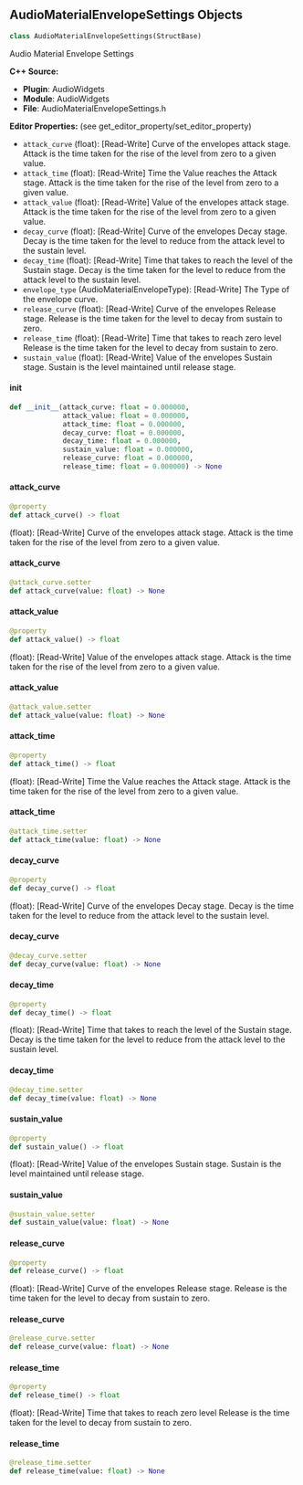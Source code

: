 ## AudioMaterialEnvelopeSettings Objects

```python
class AudioMaterialEnvelopeSettings(StructBase)
```

Audio Material Envelope Settings

**C++ Source:**

- **Plugin**: AudioWidgets
- **Module**: AudioWidgets
- **File**: AudioMaterialEnvelopeSettings.h

**Editor Properties:** (see get_editor_property/set_editor_property)

- ``attack_curve`` (float):  [Read-Write] Curve of the envelopes attack stage.
  Attack is the time taken for the rise of the level from zero to a given value.
- ``attack_time`` (float):  [Read-Write] Time the Value reaches the Attack stage.
  Attack is the time taken for the rise of the level from zero to a given value.
- ``attack_value`` (float):  [Read-Write] Value of the envelopes attack stage.
  Attack is the time taken for the rise of the level from zero to a given value.
- ``decay_curve`` (float):  [Read-Write] Curve of the envelopes Decay stage.
  Decay is the time taken for the level to reduce from the attack level to the sustain level.
- ``decay_time`` (float):  [Read-Write] Time that takes to reach the level of the Sustain stage.
  Decay is the time taken for the level to reduce from the attack level to the sustain level.
- ``envelope_type`` (AudioMaterialEnvelopeType):  [Read-Write] The Type of the envelope curve.
- ``release_curve`` (float):  [Read-Write] Curve of the envelopes Release stage.
  Release is the time taken for the level to decay from sustain to zero.
- ``release_time`` (float):  [Read-Write] Time that takes to reach zero level
  Release is the time taken for the level to decay from sustain to zero.
- ``sustain_value`` (float):  [Read-Write] Value of the envelopes Sustain stage.
  Sustain is the level maintained until release stage.

<a id="unreal.AudioMaterialEnvelopeSettings.__init__"></a>

#### __init__

```python
def __init__(attack_curve: float = 0.000000,
             attack_value: float = 0.000000,
             attack_time: float = 0.000000,
             decay_curve: float = 0.000000,
             decay_time: float = 0.000000,
             sustain_value: float = 0.000000,
             release_curve: float = 0.000000,
             release_time: float = 0.000000) -> None
```

<a id="unreal.AudioMaterialEnvelopeSettings.attack_curve"></a>

#### attack_curve

```python
@property
def attack_curve() -> float
```

(float):  [Read-Write] Curve of the envelopes attack stage.
Attack is the time taken for the rise of the level from zero to a given value.

<a id="unreal.AudioMaterialEnvelopeSettings.attack_curve"></a>

#### attack_curve

```python
@attack_curve.setter
def attack_curve(value: float) -> None
```

<a id="unreal.AudioMaterialEnvelopeSettings.attack_value"></a>

#### attack_value

```python
@property
def attack_value() -> float
```

(float):  [Read-Write] Value of the envelopes attack stage.
Attack is the time taken for the rise of the level from zero to a given value.

<a id="unreal.AudioMaterialEnvelopeSettings.attack_value"></a>

#### attack_value

```python
@attack_value.setter
def attack_value(value: float) -> None
```

<a id="unreal.AudioMaterialEnvelopeSettings.attack_time"></a>

#### attack_time

```python
@property
def attack_time() -> float
```

(float):  [Read-Write] Time the Value reaches the Attack stage.
Attack is the time taken for the rise of the level from zero to a given value.

<a id="unreal.AudioMaterialEnvelopeSettings.attack_time"></a>

#### attack_time

```python
@attack_time.setter
def attack_time(value: float) -> None
```

<a id="unreal.AudioMaterialEnvelopeSettings.decay_curve"></a>

#### decay_curve

```python
@property
def decay_curve() -> float
```

(float):  [Read-Write] Curve of the envelopes Decay stage.
Decay is the time taken for the level to reduce from the attack level to the sustain level.

<a id="unreal.AudioMaterialEnvelopeSettings.decay_curve"></a>

#### decay_curve

```python
@decay_curve.setter
def decay_curve(value: float) -> None
```

<a id="unreal.AudioMaterialEnvelopeSettings.decay_time"></a>

#### decay_time

```python
@property
def decay_time() -> float
```

(float):  [Read-Write] Time that takes to reach the level of the Sustain stage.
Decay is the time taken for the level to reduce from the attack level to the sustain level.

<a id="unreal.AudioMaterialEnvelopeSettings.decay_time"></a>

#### decay_time

```python
@decay_time.setter
def decay_time(value: float) -> None
```

<a id="unreal.AudioMaterialEnvelopeSettings.sustain_value"></a>

#### sustain_value

```python
@property
def sustain_value() -> float
```

(float):  [Read-Write] Value of the envelopes Sustain stage.
Sustain is the level maintained until release stage.

<a id="unreal.AudioMaterialEnvelopeSettings.sustain_value"></a>

#### sustain_value

```python
@sustain_value.setter
def sustain_value(value: float) -> None
```

<a id="unreal.AudioMaterialEnvelopeSettings.release_curve"></a>

#### release_curve

```python
@property
def release_curve() -> float
```

(float):  [Read-Write] Curve of the envelopes Release stage.
Release is the time taken for the level to decay from sustain to zero.

<a id="unreal.AudioMaterialEnvelopeSettings.release_curve"></a>

#### release_curve

```python
@release_curve.setter
def release_curve(value: float) -> None
```

<a id="unreal.AudioMaterialEnvelopeSettings.release_time"></a>

#### release_time

```python
@property
def release_time() -> float
```

(float):  [Read-Write] Time that takes to reach zero level
Release is the time taken for the level to decay from sustain to zero.

<a id="unreal.AudioMaterialEnvelopeSettings.release_time"></a>

#### release_time

```python
@release_time.setter
def release_time(value: float) -> None
```

<a id="unreal.AudioMaterialButtonStyle"></a>